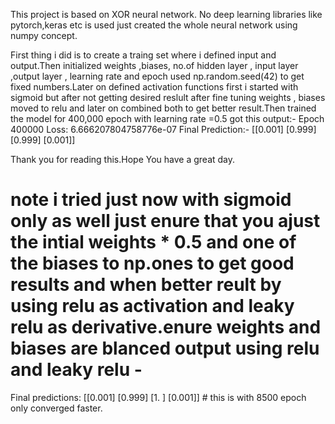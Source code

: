 This project is based on XOR neural network.
No deep learning libraries like pytorch,keras etc is used just created the whole neural network using numpy concept.

First thing i did is to create a traing set where i defined input and output.Then initialized weights ,biases, no.of hidden layer , input layer ,output layer , learning rate and epoch used np.random.seed(42) to get fixed numbers.Later on defined activation functions first i started with sigmoid but after not getting desired reslult after fine tuning weights , biases moved to relu and later on combined both to get better result.Then trained the model for 400,000 epoch with learning rate =0.5 got this 
output:- 
Epoch 400000 Loss: 6.666207804758776e-07
Final Prediction:-
[[0.001]
 [0.999]
 [0.999]
 [0.001]]

 Thank you for reading this.Hope You have a great day.

 # note i tried just now with sigmoid only as well just enure that you ajust the intial weights * 0.5 and one of the biases to np.ones to get good results and when better reult by using relu as activation  and leaky relu as derivative.enure weights and biases are blanced output using relu and leaky relu -
Final predictions:
[[0.001]
 [0.999]
 [1.   ]
 [0.001]] # this is with 8500 epoch only  converged faster.



